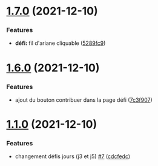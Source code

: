 # [1.7.0](https://github.com/SocialGouv/ozensemble/compare/v1.6.0...v1.7.0) (2021-12-10)


### Features

* **défi:** fil d'ariane cliquable ([5289fc9](https://github.com/SocialGouv/ozensemble/commit/5289fc9f6ffcd8b5719ad28da13298d633fee964))

# [1.6.0](https://github.com/SocialGouv/ozensemble/compare/v1.5.0...v1.6.0) (2021-12-10)


### Features

* ajout du bouton contribuer dans la page défi ([7c3f907](https://github.com/SocialGouv/ozensemble/commit/7c3f907a59b9b783c1a727ee9748ddff5d0a1310))

# [1.1.0](https://github.com/SocialGouv/ozensemble/compare/v1.0.0...v1.1.0) (2021-12-10)


### Features

* changement défis jours (j3 et j5) [#7](https://github.com/SocialGouv/ozensemble/issues/7) ([cdcfedc](https://github.com/SocialGouv/ozensemble/commit/cdcfedc5052c42188c7e6e2a3b4d88a20787ed80))
